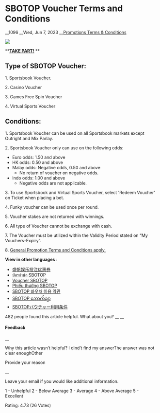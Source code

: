 # SBOTOP Voucher Terms and Conditions

__1096 __Wed, Jun 7, 2023 __[Promotions Terms & Conditions](https://help.sbotop.com/category/rules-regulations/promotions-terms-conditions/35/ "Categories » Rules & Regulations » Promotions Terms & Conditions ")

![](/assets/SBOTOPVOUCHER-MY.jpg)

**[**TAKE PART!**](https://account.sbotop.com/register?lg=en) **

##  Type of SBOTOP Voucher: 

1\. Sportsbook Voucher.

2\. Casino Voucher 

3\. Games Free Spin Voucher 

4\. Virtual Sports Voucher 

##  Conditions: 

1\. Sportsbook Voucher can be used on all Sportsbook markets except Outright and Mix Parlay.

2\. Sportsbook Voucher only can use on the following odds: 

  * Euro odds: 1.50 and above
  * HK odds: 0.50 and above
  * Malay odds: Negative odds, 0.50 and above
    * No return of voucher on negative odds.
  * Indo odds: 1.00 and above
    * Negative odds are not applicable.



3\. To use Sportsbook and Virtual Sports Voucher, select 'Redeem Voucher' on Ticket when placing a bet.

4\. Funky voucher can be used once per round. 

5\. Voucher stakes are not returned with winnings. 

6\. All type of Voucher cannot be exchange with cash.

7\. The Voucher must be utilized within the Validity Period stated on “My Vouchers-Expiry”.

8\. [General Promotion Terms and Conditions apply.](http://help.sbotop.com/article/general-promotion-terms-conditions-265.html)

**View in other languages** :

  * [ 盛帆娱乐投注优惠券 ](https://help.sbotop.com/article/1626/盛帆娱乐投注优惠券法规和条例-8864.html)
  * [ บัตรกำนัล SBOTOP ](http://help.sbotop.com/article/1262/บัตรกำนัล-sbotop-6300.html)
  * [ Voucher SBOTOP ](https://help.sbotop.com/article/1000/syarat-dan-ketentuan-voucher-sbotop-4791.html)
  * [ Phiếu thưởng SBOTOP ](https://info.sbotop.com/intl/article/AA-00367)
  * [ SBOTOP 바우처 이용 약관 ](https://info.sbotop.com/ko-kr/article/AA-00495)
  * [ SBOTOP ဘောက်ချာ ](https://info.sbotop.com/my-mm/article/AA-00399)
  * [ SBOTOPバウチャー利用条件 ](http://info.sbotop.com/ja-jp/article/AA-00532)



482 people found this article helpful. What about you?  __ __

#### Feedback

__

Why this article wasn’t helpful? I dind’t find my answerThe answer was not clear enoughOther

Provide your reason

__

Leave your email if you would like additional information.

1 - Unhelpful 2 - Below Average 3 - Average 4 - Above Average 5 - Excellent

Rating: 4.73 (26 Votes)
